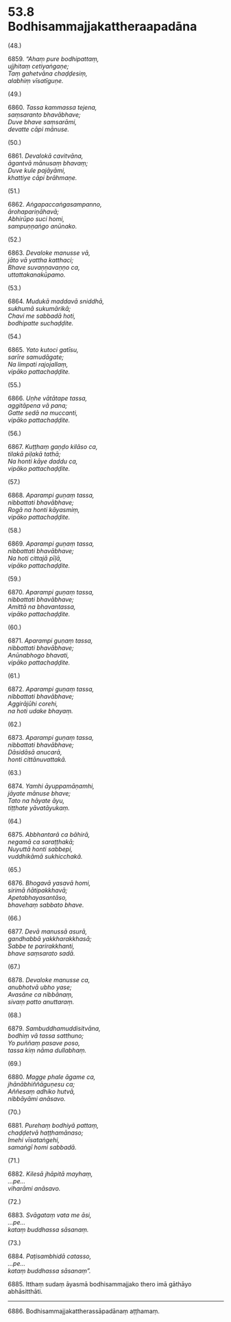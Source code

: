 # 53.8 Bodhisammajjakattheraapadāna

(48.)

6859\. _“Ahaṃ pure bodhipattaṃ,_  
_ujjhitaṃ cetiyaṅgaṇe;_  
_Taṃ gahetvāna chaḍḍesiṃ,_  
_alabhiṃ vīsatīguṇe._  

(49.)

6860\. _Tassa kammassa tejena,_  
_saṃsaranto bhavābhave;_  
_Duve bhave saṃsarāmi,_  
_devatte cāpi mānuse._  

(50.)

6861\. _Devalokā cavitvāna,_  
_āgantvā mānusaṃ bhavaṃ;_  
_Duve kule pajāyāmi,_  
_khattiye cāpi brāhmaṇe._  

(51.)

6862\. _Aṅgapaccaṅgasampanno,_  
_ārohapariṇāhavā;_  
_Abhirūpo suci homi,_  
_sampuṇṇaṅgo anūnako._  

(52.)

6863\. _Devaloke manusse vā,_  
_jāto vā yattha katthaci;_  
_Bhave suvaṇṇavaṇṇo ca,_  
_uttattakanakūpamo._  

(53.)

6864\. _Mudukā maddavā sniddhā,_  
_sukhumā sukumārikā;_  
_Chavi me sabbadā hoti,_  
_bodhipatte suchaḍḍite._  

(54.)

6865\. _Yato kutoci gatīsu,_  
_sarīre samudāgate;_  
_Na limpati rajojallaṃ,_  
_vipāko pattachaḍḍite._  

(55.)

6866\. _Uṇhe vātātape tassa,_  
_aggitāpena vā pana;_  
_Gatte sedā na muccanti,_  
_vipāko pattachaḍḍite._  

(56.)

6867\. _Kuṭṭhaṃ gaṇḍo kilāso ca,_  
_tilakā piḷakā tathā;_  
_Na honti kāye daddu ca,_  
_vipāko pattachaḍḍite._  

(57.)

6868\. _Aparampi guṇaṃ tassa,_  
_nibbattati bhavābhave;_  
_Rogā na honti kāyasmiṃ,_  
_vipāko pattachaḍḍite._  

(58.)

6869\. _Aparampi guṇaṃ tassa,_  
_nibbattati bhavābhave;_  
_Na hoti cittajā pīḷā,_  
_vipāko pattachaḍḍite._  

(59.)

6870\. _Aparampi guṇaṃ tassa,_  
_nibbattati bhavābhave;_  
_Amittā na bhavantassa,_  
_vipāko pattachaḍḍite._  

(60.)

6871\. _Aparampi guṇaṃ tassa,_  
_nibbattati bhavābhave;_  
_Anūnabhogo bhavati,_  
_vipāko pattachaḍḍite._  

(61.)

6872\. _Aparampi guṇaṃ tassa,_  
_nibbattati bhavābhave;_  
_Aggirājūhi corehi,_  
_na hoti udake bhayaṃ._  

(62.)

6873\. _Aparampi guṇaṃ tassa,_  
_nibbattati bhavābhave;_  
_Dāsidāsā anucarā,_  
_honti cittānuvattakā._  

(63.)

6874\. _Yamhi āyuppamāṇamhi,_  
_jāyate mānuse bhave;_  
_Tato na hāyate āyu,_  
_tiṭṭhate yāvatāyukaṃ._  

(64.)

6875\. _Abbhantarā ca bāhirā,_  
_negamā ca saraṭṭhakā;_  
_Nuyuttā honti sabbepi,_  
_vuddhikāmā sukhicchakā._  

(65.)

6876\. _Bhogavā yasavā homi,_  
_sirimā ñātipakkhavā;_  
_Apetabhayasantāso,_  
_bhavehaṃ sabbato bhave._  

(66.)

6877\. _Devā manussā asurā,_  
_gandhabbā yakkharakkhasā;_  
_Sabbe te parirakkhanti,_  
_bhave saṃsarato sadā._  

(67.)

6878\. _Devaloke manusse ca,_  
_anubhotvā ubho yase;_  
_Avasāne ca nibbānaṃ,_  
_sivaṃ patto anuttaraṃ._  

(68.)

6879\. _Sambuddhamuddisitvāna,_  
_bodhiṃ vā tassa satthuno;_  
_Yo puññaṃ pasave poso,_  
_tassa kiṃ nāma dullabhaṃ._  

(69.)

6880\. _Magge phale āgame ca,_  
_jhānābhiññāguṇesu ca;_  
_Aññesaṃ adhiko hutvā,_  
_nibbāyāmi anāsavo._  

(70.)

6881\. _Purehaṃ bodhiyā pattaṃ,_  
_chaḍḍetvā haṭṭhamānaso;_  
_Imehi vīsataṅgehi,_  
_samaṅgī homi sabbadā._  

(71.)

6882\. _Kilesā jhāpitā mayhaṃ,_  
_…pe…_  
_viharāmi anāsavo._  

(72.)

6883\. _Svāgataṃ vata me āsi,_  
_…pe…_  
_kataṃ buddhassa sāsanaṃ._  

(73.)

6884\. _Paṭisambhidā catasso,_  
_…pe…_  
_kataṃ buddhassa sāsanaṃ”._  

6885\. Itthaṃ sudaṃ āyasmā bodhisammajjako thero imā gāthāyo abhāsitthāti.

---

6886\. Bodhisammajjakattherassāpadānaṃ aṭṭhamaṃ.
